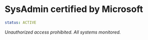 #  SysAdmin certified by Microsoft


```yaml
status: ACTIVE
```



*Unauthorized access prohibited. All systems monitored.*
